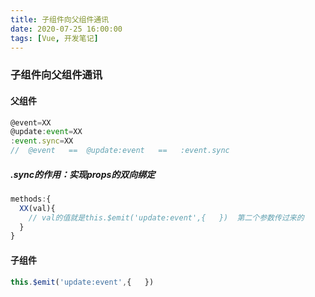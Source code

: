 ```yaml
---
title: 子组件向父组件通讯
date: 2020-07-25 16:00:00
tags: [Vue, 开发笔记]
---
```


### 子组件向父组件通讯

#### 父组件

```js
@event=XX
@update:event=XX
:event.sync=XX
//  @event   ==  @update:event   ==   :event.sync
```

##### .sync的作用：实现props的双向绑定

```javascript
methods:{
  XX(val){
    // val的值就是this.$emit('update:event',{   })  第二个参数传过来的
  }
}
```





#### 子组件

```js
this.$emit('update:event',{   })
```



